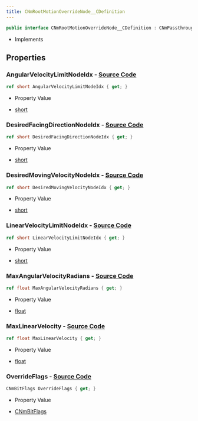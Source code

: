 ```yaml
---
title: CNmRootMotionOverrideNode__CDefinition
---
```


```csharp
public interface CNmRootMotionOverrideNode__CDefinition : CNmPassthroughNode__CDefinition, CNmPoseNode__CDefinition, CNmGraphNode__CDefinition, ISchemaClass<CNmGraphNode__CDefinition>, ISchemaClass<CNmPoseNode__CDefinition>, ISchemaClass<CNmPassthroughNode__CDefinition>, ISchemaClass<CNmRootMotionOverrideNode__CDefinition>, ISchemaField, ISchemaClass, INativeHandle
```

- Implements

## Properties

### **AngularVelocityLimitNodeIdx** - [Source Code](https://github.com/swiftly-solution/swiftlys2/blob/main/managed/src/SwiftlyS2.Generated/Schemas/Interfaces/CNmRootMotionOverrideNode__CDefinition.cs#L22)

```csharp
ref short AngularVelocityLimitNodeIdx { get; }
```

- Property Value

- [short](https://learn.microsoft.com/dotnet/api/system.int16)

### **DesiredFacingDirectionNodeIdx** - [Source Code](https://github.com/swiftly-solution/swiftlys2/blob/main/managed/src/SwiftlyS2.Generated/Schemas/Interfaces/CNmRootMotionOverrideNode__CDefinition.cs#L18)

```csharp
ref short DesiredFacingDirectionNodeIdx { get; }
```

- Property Value

- [short](https://learn.microsoft.com/dotnet/api/system.int16)

### **DesiredMovingVelocityNodeIdx** - [Source Code](https://github.com/swiftly-solution/swiftlys2/blob/main/managed/src/SwiftlyS2.Generated/Schemas/Interfaces/CNmRootMotionOverrideNode__CDefinition.cs#L16)

```csharp
ref short DesiredMovingVelocityNodeIdx { get; }
```

- Property Value

- [short](https://learn.microsoft.com/dotnet/api/system.int16)

### **LinearVelocityLimitNodeIdx** - [Source Code](https://github.com/swiftly-solution/swiftlys2/blob/main/managed/src/SwiftlyS2.Generated/Schemas/Interfaces/CNmRootMotionOverrideNode__CDefinition.cs#L20)

```csharp
ref short LinearVelocityLimitNodeIdx { get; }
```

- Property Value

- [short](https://learn.microsoft.com/dotnet/api/system.int16)

### **MaxAngularVelocityRadians** - [Source Code](https://github.com/swiftly-solution/swiftlys2/blob/main/managed/src/SwiftlyS2.Generated/Schemas/Interfaces/CNmRootMotionOverrideNode__CDefinition.cs#L26)

```csharp
ref float MaxAngularVelocityRadians { get; }
```

- Property Value

- [float](https://learn.microsoft.com/dotnet/api/system.single)

### **MaxLinearVelocity** - [Source Code](https://github.com/swiftly-solution/swiftlys2/blob/main/managed/src/SwiftlyS2.Generated/Schemas/Interfaces/CNmRootMotionOverrideNode__CDefinition.cs#L24)

```csharp
ref float MaxLinearVelocity { get; }
```

- Property Value

- [float](https://learn.microsoft.com/dotnet/api/system.single)

### **OverrideFlags** - [Source Code](https://github.com/swiftly-solution/swiftlys2/blob/main/managed/src/SwiftlyS2.Generated/Schemas/Interfaces/CNmRootMotionOverrideNode__CDefinition.cs#L28)

```csharp
CNmBitFlags OverrideFlags { get; }
```

- Property Value

- [CNmBitFlags](/docs/api/shared/schemadefinitions/cnmbitflags)

